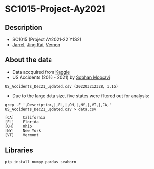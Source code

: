 # SC1015-Project-Ay2021

## Description

* SC1015 (Project AY2021-22 Y1S2)
* [Jarrel](https://github.com/JarrelT), [Jing Kai](https://github.com/Useidinstead), [Vernon](https://github.com/Vernonlzy)

## About the data
* Data accquired from [Kaggle](https://www.kaggle.com/datasets/sobhanmoosavi/us-accidents)
* US Accidents (2016 - 2021) by [Sobhan Moosavi](https://www.kaggle.com/sobhanmoosavi)
```
US_Accidents_Dec21_updated.csv (202203212328, 1.1G)
```
* Due to the large data size, five states were filtered out for analysis:
```
grep -E ',Description,|,FL,|,OH,|,NY,|,VT,|,CA,' US_Accidents_Dec21_updated.csv > data.csv

[CA]	California
[FL]	Florida
[OH]	Ohio
[NY]	New York
[VT]	Vermont
```
## Libraries

```
pip install numpy pandas seaborn
```